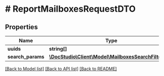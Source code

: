 # # ReportMailboxesRequestDTO

## Properties

Name | Type | Description | Notes
------------ | ------------- | ------------- | -------------
**uuids** | **string[]** |  | [optional]
**search_params** | [**\DocStudio\Client\Model\MailboxesSearchFilterDTO**](MailboxesSearchFilterDTO.md) |  | [optional]

[[Back to Model list]](../../README.md#models) [[Back to API list]](../../README.md#endpoints) [[Back to README]](../../README.md)
